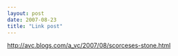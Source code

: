 ```yaml
---
layout: post
date: 2007-08-23
title: "Link post"
---
```

<http://avc.blogs.com/a_vc/2007/08/scorceses-stone.html>

